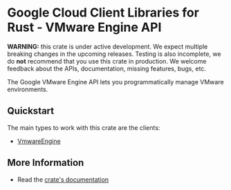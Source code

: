 # Google Cloud Client Libraries for Rust - VMware Engine API

<!-- Code generated by sidekick. DO NOT EDIT. -->

**WARNING:** this crate is under active development. We expect multiple breaking
changes in the upcoming releases. Testing is also incomplete, we do **not**
recommend that you use this crate in production. We welcome feedback about the
APIs, documentation, missing features, bugs, etc.

The Google VMware Engine API lets you programmatically manage VMware
environments.

## Quickstart

The main types to work with this crate are the clients:

* [VmwareEngine](https://docs.rs/google-cloud-vmwareengine-v1/latest/google_cloud_vmwareengine_v1/client/struct.VmwareEngine.html)

## More Information

* Read the [crate's documentation](https://docs.rs/google-cloud-vmwareengine-v1/latest/google-cloud-vmwareengine-v1)
